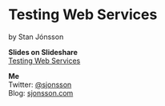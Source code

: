 # Testing Web Services
by Stan Jónsson

__Slides on Slideshare__  
[Testing Web Services](http://www.slideshare.net/steinnjonsson/codemash-2014-web-service-testing) 

__Me__  
Twitter: [@sjonsson](https://twitter.com/sjonsson)  
Blog: [sjonsson.com](http://www.sjonsson.com)

